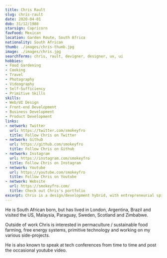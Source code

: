 ```yaml
---
title: Chris Rault
slug: chris-rault
date: 2020-04-01
dob: 31/12/1980
starsign: Capricorn
favFood: Mexican
location: Garden Route, South Africa
nationality: South African
thumb: ./images/chris-thumb.jpg
image: ./images/chris.jpg
searchTerms: chris, rault, devigner, designer, ux, ui
hobbies: 
- Food Gardening
- Cooking
- Travel
- Photography
- Videography
- Self-Sufficiency
- Primitive Skills
skills: 
- Web/UI Design
- Front-end Development
- Business Development
- Product Development
links:
- network: Twitter
  url: https://twitter.com/smokeyfro
  title: Follow Chris on Twitter
- network: Github
  url: https://github.com/smokeyfro
  title: Follow Chris on Github
- network: Instagram
  url: https://instagram.com/smokeyfro
  title: Follow Chris on Instagram
- network: Youtube
  url: https://youtube.com/smokeyfro
  title: Follow Chris on Youtube
- network: Website
  url: https://smokeyfro.com/
  title: Check out Chris's portfolio
excerpt: Chris is a design/development hybrid, with entrepreneurial spirit added for good measure. He has co-founded a number of successful digital product related businesses, initially for Joomla, then later WordPress. He lives off-grid with his family in the Garden Route of South Africa.
---
```

He is South African born, but has lived in London, Argentina, Brazil and visited the US, Malaysia, Paraguay, Sweden, Scotland and Zimbabwe.

Outside of work Chris is interested in permaculture / sustainable food farming, free energy systems, primitive technology and working on my various side-projects.

He is also known to speak at tech conferences from time to time and post the occasional youtube video.